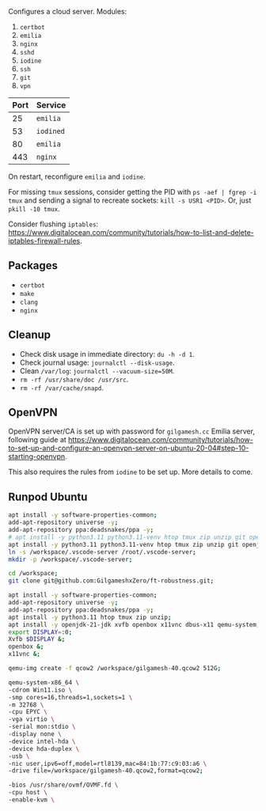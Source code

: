 Configures a cloud server.
Modules:

1. `certbot`
2. `emilia`
3. `nginx`
4. `sshd`
5. `iodine`
6. `ssh`
7. `git`
8. `vpn`

| Port  | Service                    |
| ----- | -------------------------- |
| 25    | `emilia`                   |
| 53    | `iodined`                  |
| 80    | `emilia`                   |
| 443   | `nginx`                    |

On restart, reconfigure `emilia` and `iodine`.

For missing `tmux` sessions, consider getting the PID with `ps -aef | fgrep -i tmux` and sending a signal to recreate sockets: `kill -s USR1 <PID>`. Or, just `pkill -10 tmux`.

Consider flushing `iptables`: <https://www.digitalocean.com/community/tutorials/how-to-list-and-delete-iptables-firewall-rules>.

## Packages

* `certbot`
* `make`
* `clang`
* `nginx`

## Cleanup

* Check disk usage in immediate directory: `du -h -d 1`.
* Check journal usage: `journalctl --disk-usage`.
* Clean `/var/log`: `journalctl --vacuum-size=50M`.
* `rm -rf /usr/share/doc /usr/src`.
* `rm -rf /var/cache/snapd`.

## OpenVPN

OpenVPN server/CA is set up with password for `gilgamesh.cc` Emilia server, following guide at <https://www.digitalocean.com/community/tutorials/how-to-set-up-and-configure-an-openvpn-server-on-ubuntu-20-04#step-10-starting-openvpn>.

This also requires the rules from `iodine` to be set up. More details to come.

## Runpod Ubuntu

```bash
apt install -y software-properties-common;
add-apt-repository universe -y;
add-apt-repository ppa:deadsnakes/ppa -y;
# apt install -y python3.11 python3.11-venv htop tmux zip unzip git openjdk-21-jdk nvidia-cudnn nvidia-cuda-toolkit;
apt install -y python3.11 python3.11-venv htop tmux zip unzip git openjdk-21-jdk;
ln -s /workspace/.vscode-server /root/.vscode-server;
mkdir -p /workspace/.vscode-server;

cd /workspace;
git clone git@github.com:GilgameshxZero/ft-robustness.git;
```

```bash
apt install -y software-properties-common;
add-apt-repository universe -y;
add-apt-repository ppa:deadsnakes/ppa -y;
apt install -y python3.11 htop tmux zip unzip;
apt install -y openjdk-21-jdk xvfb openbox x11vnc dbus-x11 qemu-system;
export DISPLAY=:0;
Xvfb $DISPLAY &;
openbox &;
x11vnc &;
```

```bash
qemu-img create -f qcow2 /workspace/gilgamesh-40.qcow2 512G;

qemu-system-x86_64 \
-cdrom Win11.iso \
-smp cores=16,threads=1,sockets=1 \
-m 32768 \
-cpu EPYC \
-vga virtio \
-serial mon:stdio \
-display none \
-device intel-hda \
-device hda-duplex \
-usb \
-nic user,ipv6=off,model=rtl8139,mac=84:1b:77:c9:03:a6 \
-drive file=/workspace/gilgamesh-40.qcow2,format=qcow2;

-bios /usr/share/ovmf/OVMF.fd \
-cpu host \
-enable-kvm \
```
